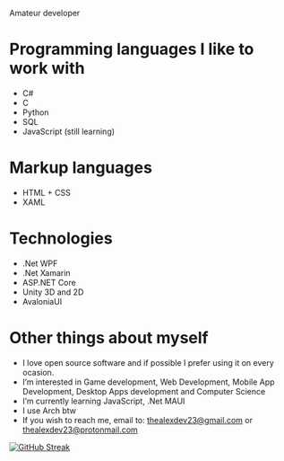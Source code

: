 Amateur developer

# Programming languages I like to work with
- C#
- C
- Python
- SQL
- JavaScript (still learning)

# Markup languages
- HTML + CSS
- XAML

# Technologies
- .Net WPF
- .Net Xamarin
- ASP.NET Core
- Unity 3D and 2D
- AvaloniaUI

# Other things about myself
- I love open source software and if possible I prefer using it on every ocasion.
- I’m interested in Game development, Web Development, Mobile App Development, Desktop Apps development and Computer Science
- I’m currently learning JavaScript, .Net MAUI
- I use Arch btw
- If you wish to reach me, email to: thealexdev23@gmail.com or thealexdev23@protonmail.com

[![GitHub Streak](http://github-readme-streak-stats.herokuapp.com?user=TheAlexDev23&theme=onedark&date_format=M%20j%5B%2C%20Y%5D)](https://git.io/streak-stats)
